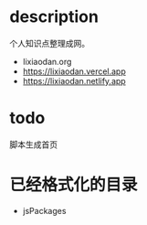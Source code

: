 # description

个人知识点整理成网。

- lixiaodan.org
- https://lixiaodan.vercel.app
- https://lixiaodan.netlify.app

# todo

脚本生成首页

# 已经格式化的目录

- jsPackages
